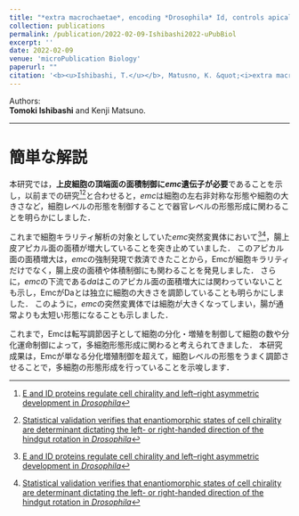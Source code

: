 ```yaml
---
title: "*extra macrochaetae*, encoding *Drosophila* Id, controls apical cell shape in the hindgut epithelium"
collection: publications
permalink: /publication/2022-02-09-Ishibashi2022-uPubBiol
excerpt: ''
date: 2022-02-09
venue: 'microPublication Biology'
paperurl: ""
citation: '<b><u>Ishibashi, T.</u></b>, Matusno, K. &quot;<i>extra macrochaetae</i>, encoding <i>Drosophila</i> Id, controls apical cell shape in the hindgut epithelium.&quot; <i>microPublication Biology</i> 2022 <i>in press.</i>'
---
```


Authors:  
**Tomoki Ishibashi** and Kenji Matsuno.

<!-- [Download paper here]() -->

---

# 簡単な解説

本研究では，**上皮細胞の頂端面の面積制御に*emc*遺伝子が必要**であることを示し，以前までの研究[^1][^2]と合わせると，*emc*は細胞の左右非対称な形態や細胞の大きさなど，細胞レベルの形態を制御することで器官レベルの形態形成に関わることを明らかにしました．

これまで細胞キラリティ解析の対象としていた*emc*突然変異体において[^1][^2]，腸上皮アピカル面の面積が増大していることを突き止めていました．
このアピカル面の面積増大は，*emc*の強制発現で救済できたことから，Emcが細胞キラリティだけでなく，腸上皮の面積や体積制御にも関わることを発見しました．
さらに，*emc*の下流である*da*はこのアピカル面の面積増大には関わっていないことも示し，EmcがDaとは独立に細胞の大きさを調節していることも明らかにしました．
このように，*emc*の突然変異体では細胞が大きくなってしまい，腸が通常よりも太短い形態になることも示しました．

これまで，Emcは転写調節因子として細胞の分化・増殖を制御して細胞の数や分化運命制御によって，多細胞形態形成に関わると考えられてきました．
本研究成果は，Emcが単なる分化増殖制御を超えて，細胞レベルの形態をうまく調節させることで，多細胞の形態形成を行っていることを示唆します．


[^1]: [E and ID proteins regulate cell chirality and left–right asymmetric development in *Drosophila*](https://onlinelibrary.wiley.com/doi/full/10.1111/gtc.12669)
[^2]: [Statistical validation verifies that enantiomorphic states of cell chirality are determinant dictating the left- or right-handed direction of the hindgut rotation in *Drosophila*](https://doi.org/10.3390/sym12121991)
